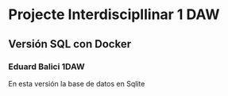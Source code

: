 # Projecte Interdiscipllinar 1 DAW
## Versión SQL con Docker
### Eduard Balici 1DAW

En esta versión la base de datos en Sqlite